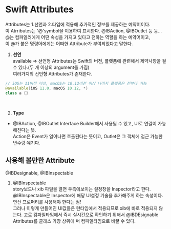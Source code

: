 # Swift Attributes

Attributes는 1.선언과 2.타입에 적용해 추가적인 정보를 제공하는 예약어이다.  
이 Atrributes는 '@'symbol을 이용하여 표시한다. @IBAction, @IBOutlet 등 등...  
@는 컴파일러에게 어떤 속성을 가지고 있다고 전하는 역할을 하는 예약어이고,  
이 @가 붙은 명령어에게는 어떠한 Attribute가 부여되었다고 말한다.  


1. **선언**  
available => 선언형 Attributes는 Swift의 버전, 플랫폼에 관련해서 제약사항을 걸 수 있다.(두 개 이상의 argument를 가짐)  
여러가지의 선언형 Attributes가 존재한다.  

```swift
// iOS는 11버전 이상, macOS는 10.12버전 이상 나머지 플랫폼은 전부다 가능
@available(iOS 11.0, macOS 10.12, *)
class a {}
```
<br>

2. **Type**  

- @IBAction, @IBOutlet
Interface Builder에서 사용될 수 있고, UI로 연결이 가능해진다는 뜻.  
Action은 Event가 일어나면 호출된다는 뜻이고, Outlet은 그 객체에 접근 가능한 변수랑 얘기다.  


## 사용해 볼만한 Attribute

@IBDesignable, @IBInspectable

1. @IBInspectable  
story보드나 xib 파일을 열면 우측에보이는 설정창을 Inspector라고 한다.  
@IBInspectable은 Inspector에 해당 UI설정 기술을 추가해주게 하는 속성이다. 연산 프로퍼티를 사용해야 한다는 점!  
그러나 이렇게 만들어진 UI값들은 런타임에서 적용되므로 xib에 바로 적용되지 않는다. 고로 컴파일타임에서 즉시 실시간으로 확인하기 위해서 @IBDEsignable Attributes를 클래스 가장 상위에 써 컴파일타임으로 바꿀 수 있다.







